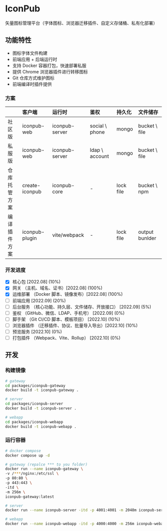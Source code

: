 # IconPub

矢量图标管理平台（字体图标、浏览器迁移插件、自定义存储桶、私有化部署）

## 功能特性

- 图标字体文件构建
- 前端应用 + 后端运行时
- 支持 Docker 容器打包，快速部署私服
- 提供 Chrome 浏览器插件进行转移图标
- Git 仓库方式维护图标
- 前端编译时插件提供

### 方案

|              | 客户端         | 运行时         | 鉴权           | 持久化    | 文件储存       |
| :----------- | :------------- | :------------- | :------------- | :-------- | :------------- |
| 社区版       | iconpub-web    | iconpub-server | social \ phone | mongo     | bucket \ file  |
| 私服版       | iconpub-web    | iconpub-server | ldap \ account | mongo     | bucket \ file  |
| 仓库托管方案 | create-iconpub | iconpub-core   | -              | lock file | bucket \ npm   |
| 编译插件方案 | iconpub-plugin | vite/webpack   | -              | lock file | output bunlder |

### 开发进度

- [x] 核心包 [2022.08] (10%)
- [x] 网关 （主机、域名、证书）[2022.08] (100%)
- [x] 运维部署 （Docker 脚本、镜像发布）[2022.08] (100%)
- [ ] 前端应用 [2022.09] (20%)
- [ ] 后台服务 （核心功能、持久层、文件储存、开放接口） [2022.09] (5%)
- [ ] 鉴权 （GitHub、微信、LDAP、手机号） [2022.09] (0%)
- [ ] 脚手架 （Git CI/CD 脚本、模板项目） [2022.10] (10%)
- [ ] 浏览器插件 （迁移插件、协议、批量导入导出）[2022.10] (10%)
- [ ] 预览服务 [2022.10] (0%)
- [ ] 打包插件 （Webpack、Vite、Rollup） [2022.10] (0%)

## 开发

### 构建镜像

```bash
# gateway
cd packages/iconpub-gateway
docker build -t iconpub-gateway .

# server
cd packages/iconpub-server
docker build -t iconpub-server .

# webapp
cd packages/iconpub-webapp
docker build -t iconpub-webapp .
```

### 运行容器

```bash
# docker compose
docker compose up -d
```

```bash
# gateway (repalce *** to you folder)
docker run --name iconpub-gateway \
-v /***/nginx:/etc/ssl \
-p 80:80 \
-p 443:443 \
-itd \
-m 256m \
iconpub-gateway:latest
```

```bash
# server
docker run --name iconpub-server -itd -p 4001:4001 -m 2048m iconpub-server:latest
```

```bash
# webapp
docker run --name iconpub-webapp -itd -p 4000:4000 -m 256m iconpub-webapp:latest
```
